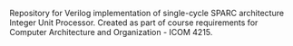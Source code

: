 Repository for Verilog implementation of single-cycle SPARC architecture Integer Unit Processor. Created as part of course requirements for Computer Architecture and Organization - ICOM 4215.